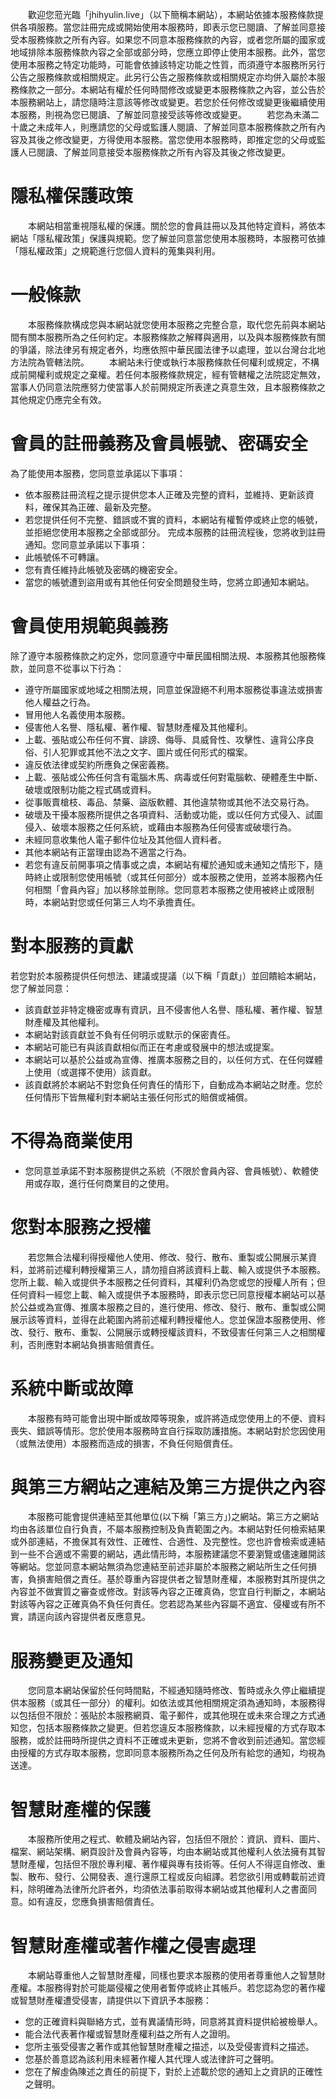 &emsp;&emsp;歡迎您蒞光臨「jhihyulin.live」（以下簡稱本網站），本網站依據本服務條款提供各項服務。當您註冊完成或開始使用本服務時，即表示您已閱讀、了解並同意接受本服務條款之所有內容。如果您不同意本服務條款的內容，或者您所屬的國家或地域排除本服務條款內容之全部或部分時，您應立即停止使用本服務。此外，當您使用本服務之特定功能時，可能會依據該特定功能之性質，而須遵守本服務所另行公告之服務條款或相關規定。此另行公告之服務條款或相關規定亦均併入屬於本服務條款之一部分。本網站有權於任何時間修改或變更本服務條款之內容，並公告於本服務網站上，請您隨時注意該等修改或變更。若您於任何修改或變更後繼續使用本服務，則視為您已閱讀、了解並同意接受該等修改或變更。
&emsp;&emsp;若您為未滿二十歲之未成年人，則應請您的父母或監護人閱讀、了解並同意本服務條款之所有內容及其後之修改變更，方得使用本服務。當您使用本服務時，即推定您的父母或監護人已閱讀、了解並同意接受本服務條款之所有內容及其後之修改變更。

# 隱私權保護政策

&emsp;&emsp;本網站相當重視隱私權的保護。關於您的會員註冊以及其他特定資料，將依本網站「隱私權政策」保護與規範。您了解並同意當您使用本服務時，本服務可依據「隱私權政策」之規範進行您個人資料的蒐集與利用。

# 一般條款

&emsp;&emsp;本服務條款構成您與本網站就您使用本服務之完整合意，取代您先前與本網站間有關本服務所為之任何約定。本服務條款之解釋與適用，以及與本服務條款有關的爭議，除法律另有規定者外，均應依照中華民國法律予以處理，並以台灣台北地方法院為管轄法院。
&emsp;&emsp;本網站未行使或執行本服務條款任何權利或規定，不構成前開權利或規定之棄權。若任何本服務條款規定，經有管轄權之法院認定無效，當事人仍同意法院應努力使當事人於前開規定所表達之真意生效，且本服務條款之其他規定仍應完全有效。

# 會員的註冊義務及會員帳號、密碼安全

為了能使用本服務，您同意並承諾以下事項：

- 依本服務註冊流程之提示提供您本人正確及完整的資料，並維持、更新該資料，確保其為正確、最新及完整。
- 若您提供任何不完整、錯誤或不實的資料，本網站有權暫停或終止您的帳號，並拒絕您使用本服務之全部或部分。
完成本服務的註冊流程後，您將收到註冊通知。您同意並承諾以下事項：
- 此帳號係不可轉讓。
- 您有責任維持此帳號及密碼的機密安全。
- 當您的帳號遭到盜用或有其他任何安全問題發生時，您將立即通知本網站。

# 會員使用規範與義務

除了遵守本服務條款之約定外，您同意遵守中華民國相關法規、本服務其他服務條款，並同意不從事以下行為：

- 遵守所屬國家或地域之相關法規，同意並保證絕不利用本服務從事違法或損害他人權益之行為。
- 冒用他人名義使用本服務。
- 侵害他人名譽、隱私權、著作權、智慧財產權及其他權利。
- 上載、張貼或公布任何不實、誹謗、侮辱、具威脅性、攻擊性、違背公序良俗、引人犯罪或其他不法之文字、圖片或任何形式的檔案。
- 違反依法律或契約所應負之保密義務。
- 上載、張貼或公佈任何含有電腦木馬、病毒或任何對電腦軟、硬體產生中斷、破壞或限制功能之程式碼或資料。
- 從事販賣槍枝、毒品、禁藥、盜版軟體、其他違禁物或其他不法交易行為。
- 破壞及干擾本服務所提供之各項資料、活動或功能，或以任何方式侵入、試圖侵入、破壞本服務之任何系統，或藉由本服務為任何侵害或破壞行為。
- 未經同意收集他人電子郵件位址及其他個人資料者。
- 其他本網站有正當理由認為不適當之行為。
- 若您有違反前開事項之情事或之虞，本網站有權於通知或未通知之情形下，隨時終止或限制您使用帳號（或其任何部分）或本服務之使用，並將本服務內任何相關「會員內容」加以移除並刪除。您同意若本服務之使用被終止或限制時，本網站對您或任何第三人均不承擔責任。

# 對本服務的貢獻

若您對於本服務提供任何想法、建議或提議（以下稱「貢獻」）並回饋給本網站，您了解並同意：

- 該貢獻並非特定機密或專有資訊，且不侵害他人名譽、隱私權、著作權、智慧財產權及其他權利。
- 本網站對該貢獻並不負有任何明示或默示的保密責任。
- 本網站可能已有與該貢獻相似而正在考慮或發展中的想法或提案。
- 本網站可以基於公益或為宣傳、推廣本服務之目的，以任何方式、在任何媒體上使用（或選擇不使用）該貢獻。
- 該貢獻將於本網站不對您負任何責任的情形下，自動成為本網站之財產。您於任何情形下皆無權利對本網站主張任何形式的賠償或補償。

# 不得為商業使用

- 您同意並承諾不對本服務提供之系統（不限於會員內容、會員帳號）、軟體使用或存取，進行任何商業目的之使用。

# 您對本服務之授權

&emsp;&emsp;若您無合法權利得授權他人使用、修改、發行、散布、重製或公開展示某資料，並將前述權利轉授權第三人，請勿擅自將該資料上載、輸入或提供予本服務。您所上載、輸入或提供予本服務之任何資料，其權利仍為您或您的授權人所有；但任何資料一經您上載、輸入或提供予本服務時，即表示您已同意授權本網站可以基於公益或為宣傳、推廣本服務之目的，進行使用、修改、發行、散布、重製或公開展示該等資料，並得在此範圍內將前述權利轉授權他人。您並保證本服務使用、修改、發行、散布、重製、公開展示或轉授權該資料，不致侵害任何第三人之相關權利，否則應對本網站負損害賠償責任。

# 系統中斷或故障

&emsp;&emsp;本服務有時可能會出現中斷或故障等現象，或許將造成您使用上的不便、資料喪失、錯誤等情形。您於使用本服務時宜自行採取防護措施。本網站對於您因使用（或無法使用）本服務而造成的損害，不負任何賠償責任。

# 與第三方網站之連結及第三方提供之內容

&emsp;&emsp;本服務可能會提供連結至其他單位(以下稱「第三方」)之網站。第三方之網站均由各該單位自行負責，不屬本服務控制及負責範圍之內。本網站對任何檢索結果或外部連結，不擔保其有效性、正確性、合適性、及完整性。您也許會檢索或連結到一些不合適或不需要的網站，遇此情形時，本服務建議您不要瀏覽或儘速離開該等網站。您並同意本網站無須為您連結至前述非屬於本服務之網站所生之任何損害，負損害賠償之責任。基於尊重內容提供者之智慧財產權，本服務對其所提供之內容並不做實質之審查或修改。對該等內容之正確真偽，您宜自行判斷之，本網站對該等內容之正確真偽不負任何責任。您若認為某些內容屬不適宜、侵權或有所不實，請逕向該內容提供者反應意見。

# 服務變更及通知

&emsp;&emsp;您同意本網站保留於任何時間點，不經通知隨時修改、暫時或永久停止繼續提供本服務（或其任一部分）的權利。如依法或其他相關規定須為通知時，本服務得以包括但不限於：張貼於本服務網頁、電子郵件，或其他現在或未來合理之方式通知您，包括本服務條款之變更。但若您違反本服務條款，以未經授權的方式存取本服務，或於註冊時所提供之資料不正確或未更新，您將不會收到前述通知。當您經由授權的方式存取本服務，您即同意本服務所為之任何及所有給您的通知，均視為送達。

# 智慧財產權的保護

&emsp;&emsp;本服務所使用之程式、軟體及網站內容，包括但不限於：資訊、資料、圖片、檔案、網站架構、網頁設計及會員內容等，均由本網站或其他權利人依法擁有其智慧財產權，包括但不限於專利權、著作權與專有技術等。任何人不得逕自修改、重製、散布、發行、公開發表、進行還原工程或反向組譯。若您欲引用或轉載前述資料，除明確為法律所允許者外，均須依法事前取得本網站或其他權利人之書面同意。如有違反，您應負損害賠償責任。

# 智慧財產權或著作權之侵害處理

&emsp;&emsp;本網站尊重他人之智慧財產權，同樣也要求本服務的使用者尊重他人之智慧財產權。本服務得對於可能屬侵權之使用者暫停或終止其帳戶。若您認為您的著作權或智慧財產權遭受侵害，請提供以下資訊予本服務：

- 您的正確資料與聯絡方式，並有異議情形時，同意將其資料提供給被檢舉人。
- 能合法代表著作權或智慧財產權利益之所有人之證明。
- 您所主張受侵害之著作或其他智慧財產權之描述，以及受侵害資料之描述。
- 您基於善意認為該利用未經著作權人其代理人或法律許可之聲明。
- 您在了解虛偽陳述之責任的前提下，對於上述載於您的通知上之資訊的正確性之聲明。
